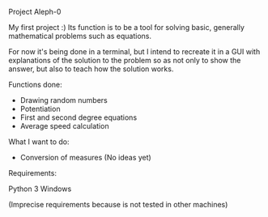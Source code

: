 
Project Aleph-0

My first project :)
Its function is to be a tool for solving basic, generally mathematical problems such as equations.

For now it's being done in a terminal, but I intend to recreate it in a GUI with explanations of the solution to the problem so as not only to show the answer, but also to teach how the solution works.

Functions done:
- Drawing random numbers
- Potentiation
- First and second degree equations
- Average speed calculation

What I want to do:
- Conversion of measures
(No ideas yet)

Requirements:

Python 3
Windows

(Imprecise requirements because is not tested in other machines)
